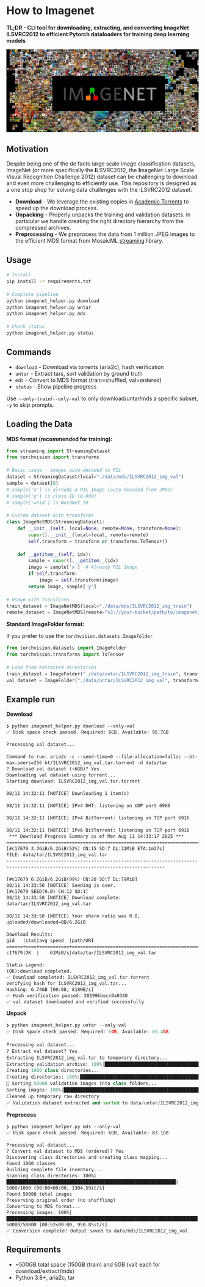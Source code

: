 # How to Imagenet

**TL;DR - CLI tool for downloading, extracting, and converting ImageNet ILSVRC2012 to efficient Pytorch dataloaders for training deep learning models**


![](./assets/imagenet.jpg)

## Motivation

Despite being one of the de facto large scale image classification datasets, ImageNet (or more specifically the **I**LSVRC2012, the **I**mageNet Large Scale Visual Recognition Challenge 2012) dataset can be challenging to download and even more challenging to efficiently use. This repository is designed as a one stop shop for solving data challenges with the ILSVRC2012 dataset:

- **Download** - We leverage the existing copies in [Academic Torrents](https://academictorrents.com/) to speed up the download process.
- **Unpacking** - Properly unpacks the training and validation datasets. In particular we handle creating the right directory hierarchy from the compressed archives. 
- **Preprocessing** - We preprocess the data from 1 million JPEG images to the efficient MDS format from MosaicML [streaming](https://github.com/mosaicml/streaming) library.

## Usage
```bash
# Install
pip install -r requirements.txt

# Complete pipeline
python imagenet_helper.py download
python imagenet_helper.py untar  
python imagenet_helper.py mds

# Check status
python imagenet_helper.py status
```

## Commands

- `download` - Download via torrents (aria2c), hash verification
- `untar` - Extract tars, sort validation by ground truth
- `mds` - Convert to MDS format (train=shuffled, val=ordered)
- `status` - Show pipeline progress

Use `--only-train`/`--only-val` to only download/untar/mds a specific subset, `-y` to skip prompts.

## Loading the Data

**MDS format (recommended for training):**
```python
from streaming import StreamingDataset
from torchvision import transforms

# Basic usage - images auto-decoded to PIL
dataset = StreamingDataset(local="./data/mds/ILSVRC2012_img_val")
sample = dataset[0]
# sample['x'] is already a PIL Image (auto-decoded from JPEG)
# sample['y'] is class ID (0-999)
# sample['wnid'] is WordNet ID

# Custom dataset with transforms
class ImageNetMDS(StreamingDataset):
    def __init__(self, local=None, remote=None, transform=None):
        super().__init__(local=local, remote=remote)
        self.transform = transform or transforms.ToTensor()
    
    def __getitem__(self, idx):
        sample = super().__getitem__(idx)
        image = sample['x']  # Already PIL Image
        if self.transform:
            image = self.transform(image)
        return image, sample['y']

# Usage with transforms
train_dataset = ImageNetMDS(local="./data/mds/ILSVRC2012_img_train")
remote_dataset = ImageNetMDS(remote="s3://your-bucket/path/to/imagenet/mds")
```

**Standard ImageFolder format:**

If you prefer to use the `torchvision.datasets.ImageFolder`
```python
from torchvision.datasets import ImageFolder
from torchvision.transforms import ToTensor

# Load from extracted directories
train_dataset = ImageFolder("./data/untar/ILSVRC2012_img_train", transform=ToTensor())
val_dataset = ImageFolder("./data/untar/ILSVRC2012_img_val", transform=ToTensor())
```


## Example run


**Download**

```shell
❯ python imagenet_helper.py download --only-val
✅ Disk space check passed. Required: 6GB, Available: 95.7GB

Processing val dataset...

Command to run: aria2c -c --seed-time=0 --file-allocation=falloc --bt-max-peers=256 bt/ILSVRC2012_img_val.tar.torrent -d data/tar
? Download val dataset (~6GB)? Yes
Downloading val dataset using torrent...
Starting download: ILSVRC2012_img_val.tar.torrent

08/11 14:32:11 [NOTICE] Downloading 1 item(s)

08/11 14:32:11 [NOTICE] IPv4 DHT: listening on UDP port 6960

08/11 14:32:11 [NOTICE] IPv4 BitTorrent: listening on TCP port 6916

08/11 14:32:11 [NOTICE] IPv6 BitTorrent: listening on TCP port 6916
 *** Download Progress Summary as of Mon Aug 11 14:33:17 2025 ***
================================================================================================================================
[#c17679 3.3GiB/6.2GiB(52%) CN:15 SD:7 DL:31MiB ETA:1m37s]
FILE: data/tar/ILSVRC2012_img_val.tar
--------------------------------------------------------------------------------------------------------------------------------

[#c17679 6.2GiB/6.2GiB(99%) CN:20 SD:7 DL:79MiB]
08/11 14:33:56 [NOTICE] Seeding is over.
[#c17679 SEED(0.0) CN:12 SD:1]
08/11 14:33:58 [NOTICE] Download complete: data/tar/ILSVRC2012_img_val.tar

08/11 14:33:58 [NOTICE] Your share ratio was 0.0, uploaded/downloaded=0B/6.2GiB

Download Results:
gid   |stat|avg speed  |path/URI
======+====+===========+=======================================================
c17679|OK  |    61MiB/s|data/tar/ILSVRC2012_img_val.tar

Status Legend:
(OK):download completed.
✅ Download completed: ILSVRC2012_img_val.tar.torrent
Verifying hash for ILSVRC2012_img_val.tar...
Hashing: 6.74GB [00:08, 818MB/s]
✅ Hash verification passed: 20199bbecc0a0340
✅ val dataset downloaded and verified successfully
```

**Unpack**

```python
❯ python imagenet_helper.py untar --only-val
✅ Disk space check passed. Required: 6GB, Available: 89.4GB

Processing val dataset...
? Extract val dataset? Yes
Extracting ILSVRC2012_img_val.tar to temporary directory...
Extracting validation archive: 100%|██████████████████████████████████████████████████████| 50000/50000 [00:15<00:00, 3235.63files/s]
Creating 1000 class directories...
Creating directories: 100%|█████████████████████████████████████████████████████████████████████| 1000/1000 [00:02<00:00, 459.32it/s]
📂 Sorting 50000 validation images into class folders...
Sorting images: 100%|███████████████████████████████████████████████████████████████████████| 50000/50000 [00:03<00:00, 16076.61it/s]
Cleaned up temporary raw directory
✅ Validation dataset extracted and sorted to data/untar/ILSVRC2012_img_val
```

**Preprocess**

```shell
❯ python imagenet_helper.py mds --only-val
✅ Disk space check passed. Required: 6GB, Available: 83.1GB

Processing val dataset...
? Convert val dataset to MDS (ordered)? Yes
Discovering class directories and creating class mapping...
Found 1000 classes
Building complete file inventory...
Scanning class directories: 100%|██████████████████████████████████████████████████████████████| 1000/1000 [00:00<00:00, 1304.59it/s]
Found 50000 total images
Preserving original order (no shuffling)
Converting to MDS format...
Processing images: 100%|██████████████████████████████████████████████████████████████████████| 50000/50000 [00:52<00:00, 950.85it/s]
✅ Conversion complete! Output saved to data/mds/ILSVRC2012_img_val

```

## Requirements

- ~500GB total space (150GB (train) and 6GB (val) each for download/extract/mds)
- Python 3.8+, aria2c, tar
